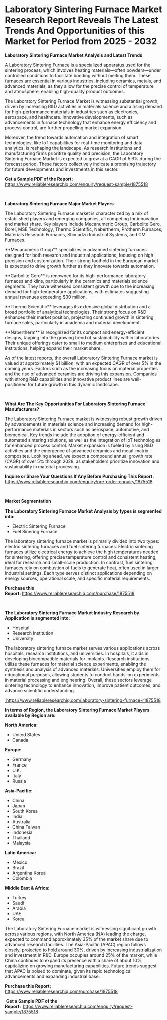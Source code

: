 <p><h1>Laboratory Sintering Furnace Market Research Report Reveals The Latest Trends And Opportunities of this Market for Period from 2025 - 2032</h1></p><p><strong>Laboratory Sintering Furnace Market Analysis and Latest Trends</strong></p>
<p><p>A Laboratory Sintering Furnace is a specialized apparatus used for the sintering process, which involves heating materials—often powders—under controlled conditions to facilitate bonding without melting them. These furnaces are essential in various industries, including ceramics, metals, and advanced materials, as they allow for the precise control of temperature and atmosphere, enabling high-quality product outcomes.</p><p>The Laboratory Sintering Furnace Market is witnessing substantial growth, driven by increasing R&D activities in materials science and a rising demand for high-performance materials in industries such as electronics, aerospace, and healthcare. Innovative developments, such as advancements in furnace technology that enhance energy efficiency and process control, are further propelling market expansion. </p><p>Moreover, the trend towards automation and integration of smart technologies, like IoT capabilities for real-time monitoring and data analytics, is reshaping the landscape. As research institutions and manufacturing firms prioritize quality and precision, the Laboratory Sintering Furnace Market is expected to grow at a CAGR of 5.6% during the forecast period. These factors collectively indicate a promising trajectory for future developments and investments in this sector.</p></p>
<p><strong>Get a Sample PDF of the Report:&nbsp;</strong> <a href="https://www.reliableresearchiq.com/enquiry/request-sample/1875518?utm_campaign=3069&utm_medium=2&utm_source=Github&utm_content=ia&utm_term=12042025&utm_id=laboratory-sintering-furnace">https://www.reliableresearchiq.com/enquiry/request-sample/1875518</a></p>
<p>&nbsp;</p>
<p><strong>Laboratory Sintering Furnace Major Market Players</strong></p>
<p><p>The Laboratory Sintering Furnace market is characterized by a mix of established players and emerging companies, all competing for innovation and market share. Key players include Mecanumeric Group, Carbolite Gero, Borel, MSE Technology, Thermo Scientific, Nabertherm, Protherm Furnaces, Materials Research Furnaces, Shimadzu Industrial Systems, and CM Furnaces.</p><p>**Mecanumeric Group** specializes in advanced sintering furnaces designed for both research and industrial applications, focusing on high precision and customization. Their strong foothold in the European market is expected to drive growth further as they innovate towards automation.</p><p>**Carbolite Gero** is renowned for its high-performance laboratory furnaces and kilns, particularly in the ceramics and materials science segments. They have witnessed consistent growth due to the increasing demand for high-temperature applications, with estimates suggesting annual revenues exceeding $30 million.</p><p>**Thermo Scientific** leverages its extensive global distribution and a broad portfolio of analytical technologies. Their strong focus on R&D enhances their market position, projecting continued growth in sintering furnace sales, particularly in academia and material development.</p><p>**Nabertherm** is recognized for its compact and energy-efficient designs, tapping into the growing trend of sustainability within laboratories. Their unique offerings cater to small to medium enterprises and educational institutions, helping expand their market share.</p><p>As of the latest reports, the overall Laboratory Sintering Furnace market is valued at approximately $1 billion, with an expected CAGR of over 5% in the coming years. Factors such as the increasing focus on material properties and the rise of advanced ceramics are driving this expansion. Companies with strong R&D capabilities and innovative product lines are well-positioned for future growth in this dynamic landscape.</p></p>
<p>&nbsp;</p>
<p><strong>What Are The Key Opportunities For Laboratory Sintering Furnace Manufacturers?</strong></p>
<p><p>The Laboratory Sintering Furnace market is witnessing robust growth driven by advancements in materials science and increasing demand for high-performance materials in sectors such as aerospace, automotive, and biomedical. Key trends include the adoption of energy-efficient and automated sintering solutions, as well as the integration of IoT technologies for enhanced process control. Market expansion is fueled by rising R&D activities and the emergence of advanced ceramics and metal-matrix composites. Looking ahead, we expect a compound annual growth rate (CAGR) of over 5% through 2028, as stakeholders prioritize innovation and sustainability in material processing.</p></p>
<p><strong>Inquire or Share Your Questions If Any Before Purchasing This Report:</strong> <a href="https://www.reliableresearchiq.com/enquiry/pre-order-enquiry/1875518?utm_campaign=3069&utm_medium=2&utm_source=Github&utm_content=ia&utm_term=12042025&utm_id=laboratory-sintering-furnace">https://www.reliableresearchiq.com/enquiry/pre-order-enquiry/1875518</a></p>
<p>&nbsp;</p>
<p><strong>Market Segmentation</strong></p>
<p><strong>The Laboratory Sintering Furnace Market Analysis by types is segmented into:</strong></p>
<p><ul><li>Electric Sintering Furnace</li><li>Fuel Sinering Furnace</li></ul></p>
<p><p>The laboratory sintering furnace market is primarily divided into two types: electric sintering furnaces and fuel sintering furnaces. Electric sintering furnaces utilize electrical energy to achieve the high temperatures needed for sintering, offering precise temperature control and consistent heating, ideal for research and small-scale production. In contrast, fuel sintering furnaces rely on combustion of fuels to generate heat, often used in larger industrial settings. Each type serves distinct applications depending on energy sources, operational scale, and specific material requirements.</p></p>
<p><strong>Purchase this Report:&nbsp;</strong><a href="https://www.reliableresearchiq.com/purchase/1875518?utm_campaign=3069&utm_medium=2&utm_source=Github&utm_content=ia&utm_term=12042025&utm_id=laboratory-sintering-furnace">https://www.reliableresearchiq.com/purchase/1875518</a></p>
<p>&nbsp;</p>
<p><strong>The Laboratory Sintering Furnace Market Industry Research by Application is segmented into:</strong></p>
<p><ul><li>Hospital</li><li>Research Institution</li><li>University</li></ul></p>
<p><p>The laboratory sintering furnace market serves various applications across hospitals, research institutions, and universities. In hospitals, it aids in developing biocompatible materials for implants. Research institutions utilize these furnaces for material science experiments, enabling the synthesis and analysis of advanced materials. Universities employ them for educational purposes, allowing students to conduct hands-on experiments in material processing and engineering. Overall, these sectors leverage sintering technology to enhance innovation, improve patient outcomes, and advance scientific understanding.</p></p>
<p><a href="https://www.reliableresearchiq.com/laboratory-sintering-furnace-r1875518?utm_campaign=3069&utm_medium=2&utm_source=Github&utm_content=ia&utm_term=12042025&utm_id=laboratory-sintering-furnace">&nbsp;https://www.reliableresearchiq.com/laboratory-sintering-furnace-r1875518</a></p>
<p><strong>In terms of Region, the Laboratory Sintering Furnace Market Players available by Region are:</strong></p>
<p>
    <p> <strong> North America: </strong>
        <ul>
            <li>United States</li>
            <li>Canada</li>
        </ul>
        </p> 
    <p> <strong> Europe: </strong>
        <ul>
            <li>Germany</li>
            <li>France</li>
            <li>U.K.</li>
            <li>Italy</li>
            <li>Russia</li>
        </ul>
        </p> 
    <p> <strong> Asia-Pacific: </strong>
        <ul>
            <li>China</li>
            <li>Japan</li>
            <li>South Korea</li>
            <li>India</li>
            <li>Australia</li>
            <li>China Taiwan</li>
            <li>Indonesia</li>
            <li>Thailand</li>
            <li>Malaysia</li>
        </ul>
        </p> 
    <p> <strong> Latin America: </strong>
        <ul>
            <li>Mexico</li>
            <li>Brazil</li>
            <li>Argentina Korea</li>
            <li>Colombia</li>
        </ul>
        </p> 
    <p> <strong> Middle East & Africa: </strong>
        <ul>
            <li>Turkey</li>
            <li>Saudi</li>
            <li>Arabia</li>
            <li>UAE</li>
            <li>Korea</li>
        </ul>
    </p>
    </p>
<p><p>The Laboratory Sintering Furnace market is witnessing significant growth across various regions, with North America (NA) leading the charge, expected to command approximately 35% of the market share due to advanced research facilities. The Asia-Pacific (APAC) region follows closely, projected to hold around 30%, driven by increasing industrialization and investment in R&D. Europe occupies around 25% of the market, while China continues to expand its presence with a share of about 10%, capitalizing on growing manufacturing capabilities. Future trends suggest that APAC is poised to dominate, given its rapid technological advancements and expanding industrial base.</p></p>
<p><strong>Purchase this Report: </strong><a href="https://www.reliableresearchiq.com/purchase/1875518?utm_campaign=3069&utm_medium=2&utm_source=Github&utm_content=ia&utm_term=12042025&utm_id=laboratory-sintering-furnace">https://www.reliableresearchiq.com/purchase/1875518</a></p>
<p>&nbsp;<strong>Get a Sample PDF of the Report:&nbsp;&nbsp;</strong><a href="https://www.reliableresearchiq.com/enquiry/request-sample/1875518?utm_campaign=3069&utm_medium=2&utm_source=Github&utm_content=ia&utm_term=12042025&utm_id=laboratory-sintering-furnace">https://www.reliableresearchiq.com/enquiry/request-sample/1875518</a></p>
<p><strong></strong></p>
<p><p></p><p></p><p></p></p>